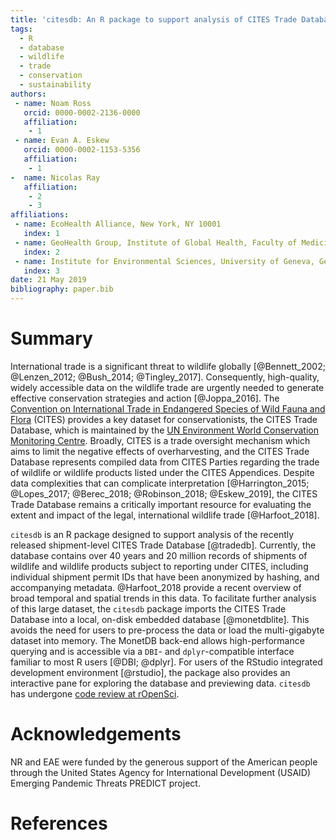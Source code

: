```yaml
---
title: 'citesdb: An R package to support analysis of CITES Trade Database shipment-level data'
tags:
  - R
  - database
  - wildlife
  - trade
  - conservation
  - sustainability
authors:
 - name: Noam Ross
   orcid: 0000-0002-2136-0000
   affiliation:
    - 1
 - name: Evan A. Eskew
   orcid: 0000-0002-1153-5356
   affiliation:
    - 1
-  name: Nicolas Ray
   affiliation:
    - 2
    - 3
affiliations:
 - name: EcoHealth Alliance, New York, NY 10001
   index: 1
 - name: GeoHealth Group, Institute of Global Health, Faculty of Medicine, University of Geneva, Geneva, Switzerland
   index: 2
 - name: Institute for Environmental Sciences, University of Geneva, Geneva, Switzerland
   index: 3
date: 21 May 2019
bibliography: paper.bib
---
```


# Summary

International trade is a significant threat to wildlife globally [@Bennett_2002; @Lenzen_2012; @Bush_2014; @Tingley_2017]. Consequently, high-quality, widely accessible data on the wildlife trade are urgently needed to generate effective conservation strategies and action [@Joppa_2016]. The [Convention on International Trade in Endangered Species of Wild Fauna and Flora](https://www.cites.org) (CITES) provides a key dataset for conservationists, the CITES Trade Database, which is maintained by the [UN Environment World Conservation Monitoring Centre](https://www.unep-wcmc.org/). Broadly, CITES is a trade oversight mechanism which aims to limit the negative effects of overharvesting, and the CITES Trade Database represents compiled data from CITES Parties regarding the trade of wildlife or wildlife products listed under the CITES Appendices. Despite data complexities that can complicate interpretation [@Harrington_2015; @Lopes_2017; @Berec_2018; @Robinson_2018; @Eskew_2019], the CITES Trade Database remains a critically important resource for evaluating the extent and impact of the legal, international wildlife trade [@Harfoot_2018].

`citesdb` is an R package designed to support analysis of the recently released shipment-level CITES Trade Database [@tradedb]. Currently, the database contains over 40 years and 20 million records of shipments of wildlife and wildlife products subject to reporting under CITES, including individual shipment permit IDs that have been anonymized by hashing, and accompanying metadata. @Harfoot_2018 provide a recent overview of broad temporal and spatial trends in this data. To facilitate further analysis of this large dataset, the `citesdb` package imports the CITES Trade Database into a local, on-disk embedded database [@monetdblite]. This avoids the need for users to pre-process the data or load the multi-gigabyte dataset into memory. The MonetDB back-end allows high-performance querying and is accessible via a `DBI`- and `dplyr`-compatible interface familiar to most R users [@DBI; @dplyr]. For users of the RStudio integrated development environment [@rstudio], the package also provides an interactive pane for exploring the database and previewing data. `citesdb` has undergone [code review at rOpenSci](https://github.com/ropensci/software-review/issues/292).

# Acknowledgements

NR and EAE were funded by the generous support of the American people through the United States Agency for International Development (USAID) Emerging Pandemic Threats PREDICT project.

# References
